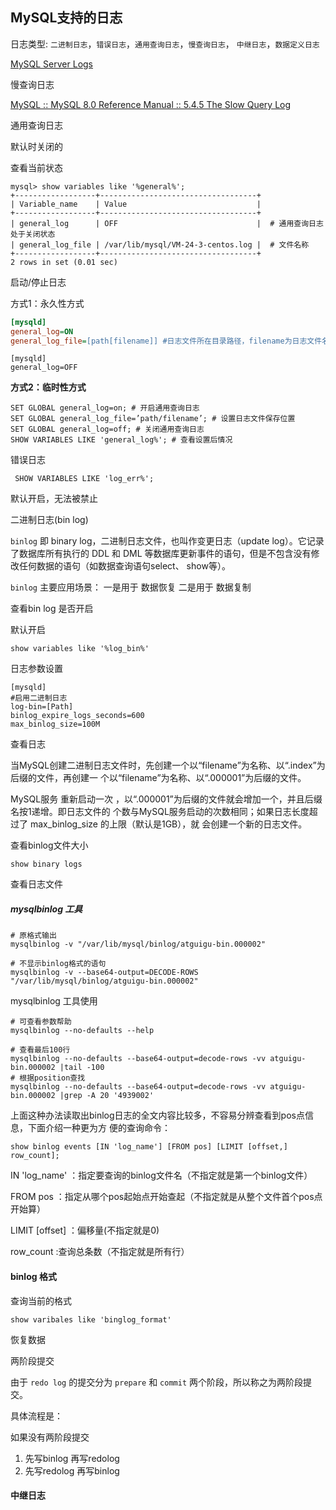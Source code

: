 ## MySQL支持的日志



日志类型: `二进制日志`，`错误日志`，`通用查询日志`，`慢查询日志`， `中继日志`，`数据定义日志`

[ MySQL Server Logs](https://dev.mysql.com/doc/refman/8.0/en/server-logs.html)



慢查询日志

[MySQL :: MySQL 8.0 Reference Manual :: 5.4.5 The Slow Query Log](https://dev.mysql.com/doc/refman/8.0/en/slow-query-log.html)



通用查询日志

默认时关闭的

查看当前状态

```
mysql> show variables like '%general%';
+------------------+-----------------------------------+
| Variable_name    | Value                             |
+------------------+-----------------------------------+
| general_log      | OFF                               |  # 通用查询日志处于关闭状态 
| general_log_file | /var/lib/mysql/VM-24-3-centos.log |  # 文件名称
+------------------+-----------------------------------+
2 rows in set (0.01 sec)
```

启动/停止日志



方式1：永久性方式

```ini
[mysqld] 
general_log=ON 
general_log_file=[path[filename]] #日志文件所在目录路径，filename为日志文件名
```

```mysql
[mysqld] 
general_log=OFF
```

**方式2：临时性方式**

```mysql
SET GLOBAL general_log=on; # 开启通用查询日志
SET GLOBAL general_log_file=’path/filename’; # 设置日志文件保存位置
SET GLOBAL general_log=off; # 关闭通用查询日志
SHOW VARIABLES LIKE 'general_log%'; # 查看设置后情况
```



错误日志

```mysql
 SHOW VARIABLES LIKE 'log_err%';
```

默认开启，无法被禁止



二进制日志(bin log)

`binlog` 即 binary log，二进制日志文件，也叫作变更日志（update log）。它记录了数据库所有执行的 DDL 和 DML 等数据库更新事件的语句，但是不包含没有修改任何数据的语句（如数据查询语句select、 show等）。

`binlog` 主要应用场景： 一是用于 数据恢复 二是用于 数据复制





查看bin log 是否开启

默认开启

```mysql
show variables like '%log_bin%'
```



日志参数设置

```
[mysqld]
#启用二进制日志
log-bin=[Path]
binlog_expire_logs_seconds=600
max_binlog_size=100M
```

查看日志

当MySQL创建二进制日志文件时，先创建一个以“filename”为名称、以“.index”为后缀的文件，再创建一 个以“filename”为名称、以“.000001”为后缀的文件。 

MySQL服务 重新启动一次 ，以“.000001”为后缀的文件就会增加一个，并且后缀名按1递增。即日志文件的 个数与MySQL服务启动的次数相同；如果日志长度超过了 max_binlog_size 的上限（默认是1GB），就 会创建一个新的日志文件。



查看binlog文件大小

```
show binary logs
```

查看日志文件

##### mysqlbinlog 工具

```
# 原格式输出
mysqlbinlog -v "/var/lib/mysql/binlog/atguigu-bin.000002"

# 不显示binlog格式的语句
mysqlbinlog -v --base64-output=DECODE-ROWS "/var/lib/mysql/binlog/atguigu-bin.000002"
```

mysqlbinlog 工具使用

```mysql
# 可查看参数帮助
mysqlbinlog --no-defaults --help

# 查看最后100行
mysqlbinlog --no-defaults --base64-output=decode-rows -vv atguigu-bin.000002 |tail -100
# 根据position查找
mysqlbinlog --no-defaults --base64-output=decode-rows -vv atguigu-bin.000002 |grep -A 20 '4939002'
```

上面这种办法读取出binlog日志的全文内容比较多，不容易分辨查看到pos点信息，下面介绍一种更为方 便的查询命令：

```mysql
show binlog events [IN 'log_name'] [FROM pos] [LIMIT [offset,] row_count];
```

IN 'log_name' ：指定要查询的binlog文件名（不指定就是第一个binlog文件）　 

FROM pos ：指定从哪个pos起始点开始查起（不指定就是从整个文件首个pos点开始算） 

LIMIT [offset] ：偏移量(不指定就是0) 

row_count :查询总条数（不指定就是所有行）



#### binlog 格式

查询当前的格式

```mysql
show varibales like 'binglog_format'
```

恢复数据



两阶段提交

由于 `redo log` 的提交分为 `prepare` 和 `commit` 两个阶段，所以称之为两阶段提交。

具体流程是：



如果没有两阶段提交

1. 先写binlog 再写redolog
2. 先写redolog 再写binlog





#### 中继日志





